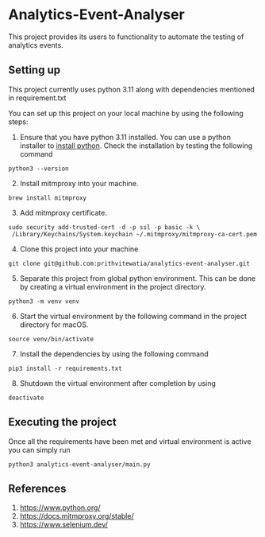 # Analytics-Event-Analyser

This project provides its users to functionality to automate
the testing of analytics events.

## Setting up

This project currently uses python 3.11 along with dependencies
mentioned in requirement.txt

You can set up this project on your local machine by using the
following steps:

1. Ensure that you have python 3.11 installed. You can use
a python installer to [install python](https://www.python.org/ftp/python/3.11.5/python-3.11.5-macos11.pkg).
Check the installation by testing the following command
```shell
python3 --version
```
2. Install mitmproxy into your machine.
```shell
brew install mitmproxy
```
3. Add mitmproxy certificate.
```shell
sudo security add-trusted-cert -d -p ssl -p basic -k \
 /Library/Keychains/System.keychain ~/.mitmproxy/mitmproxy-ca-cert.pem
```
4. Clone this project into your machine 
```shell
git clone git@github.com:prithvitewatia/analytics-event-analyser.git
```
5. Separate this project from global python environment.
This can be done by creating a virtual environment in the project
directory.
```shell
python3 -m venv venv
```
6. Start the virtual environment by the following command in the project
directory for macOS.
```shell
source venv/bin/activate
```
7. Install the dependencies by using the following command
```shell
pip3 install -r requirements.txt
```
8. Shutdown the virtual environment after completion by using
```shell
deactivate
```

## Executing the project

Once all the requirements have been met and virtual environment
is active you can simply run
```shell
python3 analytics-event-analyser/main.py
```

## References

1. https://www.python.org/
2. https://docs.mitmproxy.org/stable/
3. https://www.selenium.dev/

